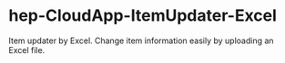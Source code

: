 # hep-CloudApp-ItemUpdater-Excel
Item updater by Excel. Change item information easily by uploading an Excel file.
